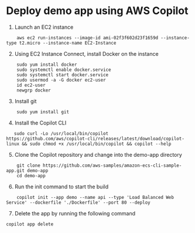 # Deploy demo app using AWS Copilot

1. Launch an EC2 instance

```
    aws ec2 run-instances --image-id ami-02f3f602d23f1659d --instance-type t2.micro --instance-name EC2-Instance
```

2. Using EC2 Instance Connect, install Docker on the instance

```
    sudo yum install docker
    sudo systemctl enable docker.service
    sudo systemctl start docker.service
    sudo usermod -a -G docker ec2-user
    id ec2-user
    newgrp docker
```

3. Install git

```
    sudo yum install git
```

4. Install the Copilot CLI

```
   sudo curl -Lo /usr/local/bin/copilot https://github.com/aws/copilot-cli/releases/latest/download/copilot-linux && sudo chmod +x /usr/local/bin/copilot && copilot --help
```

5. Clone the Copilot repository and change into the demo-app directory

```
    git clone https://github.com/aws-samples/amazon-ecs-cli-sample-app.git demo-app
    cd demo-app
```

6. Run the init command to start the build

```
    copilot init --app demo --name api --type 'Load Balanced Web Service' --dockerfile './Dockerfile' --port 80 --deploy
```

7. Delete the app by running the following command

```
copilot app delete
```
